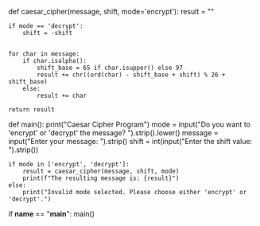 def caesar_cipher(message, shift, mode='encrypt'):
    result = ""


    if mode == 'decrypt':
        shift = -shift


    for char in message:
        if char.isalpha():
            shift_base = 65 if char.isupper() else 97
            result += chr((ord(char) - shift_base + shift) % 26 + shift_base)
        else:
            result += char

    return result

def main():
    print("Caesar Cipher Program")
    mode = input("Do you want to 'encrypt' or 'decrypt' the message? ").strip().lower()
    message = input("Enter your message: ").strip()
    shift = int(input("Enter the shift value: ").strip())

    if mode in ['encrypt', 'decrypt']:
        result = caesar_cipher(message, shift, mode)
        print(f"The resulting message is: {result}")
    else:
        print("Invalid mode selected. Please choose either 'encrypt' or 'decrypt'.")

if __name__ == "__main__":
    main()
